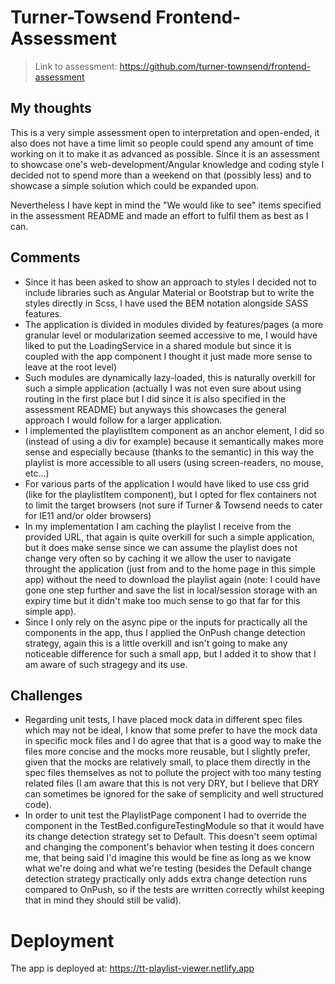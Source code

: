 # Turner-Towsend Frontend-Assessment

> Link to assessment: https://github.com/turner-townsend/frontend-assessment

## My thoughts

This is a very simple assessment open to interpretation and open-ended, it also does not have a time limit so people could spend any amount of time working on it to make it as advanced as possible. Since it is an assessment to showcase one's web-development/Angular knowledge and coding style I decided not to spend more than a weekend on that (possibly less) and to showcase a simple solution which could be expanded upon.

Nevertheless I have kept in mind the "We would like to see" items specified in the assessment README and made an effort to fulfil them as best as I can.

## Comments

- Since it has been asked to show an approach to styles I decided not to include libraries such as Angular Material or Bootstrap but to write the styles directly in Scss, I have used the BEM notation alongside SASS features.
- The application is divided in modules divided by features/pages (a more granular level or modularization seemed accessive to me, I would have liked to put the LoadingService in a shared module but since it is coupled with the app component I thought it just made more sense to leave at the root level)
- Such modules are dynamically lazy-loaded, this is naturally overkill for such a simple application (actually I was not even sure about using routing in the first place but I did since it is also specified in the assessment README) but anyways this showcases the general approach I would follow for a larger application.
- I implemented the playlistItem component as an anchor element, I did so (instead of using a div for example) because it semantically makes more sense and especially because (thanks to the semantic) in this way the playlist is more accessible to all users (using screen-readers, no mouse, etc...)
- For various parts of the application I would have liked to use css grid (like for the playlistItem component), but I opted for flex containers not to limit the target browsers (not sure if Turner & Towsend needs to cater for IE11 and/or older browsers)
- In my implementation I am caching the playlist I receive from the provided URL, that again is quite overkill for such a simple application, but it does make sense since we can assume the playlist does not change very often so by caching it we allow the user to navigate throught the application (just from and to the home page in this simple app) without the need to download the playlist again (note: I could have gone one step further and save the list in local/session storage with an expiry time but it didn't make too much sense to go that far for this simple app).
- Since I only rely on the async pipe or the inputs for practically all the components in the app, thus I applied the OnPush change detection strategy, again this is a little overkill and isn't going to make any noticeable difference for such a small app, but I added it to show that I am aware of such stragegy and its use.

## Challenges

- Regarding unit tests, I have placed mock data in different spec files which may not be ideal, I know that some prefer to have the mock data in specific mock files and I do agree that that is a good way to make the files more concise and the mocks more reusable, but I slightly prefer, given that the mocks are relatively small, to place them directly in the spec files themselves as not to pollute the project with too many testing related files (I am aware that this is not very DRY, but I believe that DRY can sometimes be ignored for the sake of semplicity and well structured code).
- In order to unit test the PlaylistPage component I had to override the component in the TestBed.configureTestingModule so that it would have its change detection strategy set to Default. This doesn't seem optimal and changing the component's behavior when testing it does concern me, that being said I'd imagine this would be fine as long as we know what we're doing and what we're testing (besides the Default change detection strategy practically only adds extra change detection runs compared to OnPush, so if the tests are wrritten correctly whilst keeping that in mind they should still be valid).

# Deployment

The app is deployed at: https://tt-playlist-viewer.netlify.app
